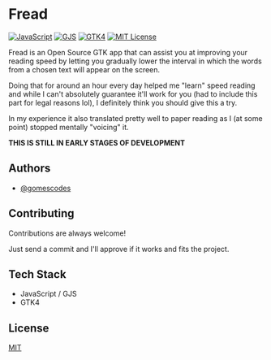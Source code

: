 # Fread

[![JavaScript](https://img.shields.io/badge/JavaScript-ff0?style=for-the-badge)](#)
[![GJS](https://img.shields.io/badge/GJS-blue?style=for-the-badge)](#)
[![GTK4](https://img.shields.io/badge/GTK-4-black?style=for-the-badge)](#)
[![MIT License](https://img.shields.io/badge/License-MIT-green?style=for-the-badge)](#)

Fread is an Open Source GTK app that can assist you at improving your reading 
speed by letting you gradually lower the interval in which the words from a 
chosen text will appear on the screen.

Doing that for around an hour every day helped me "learn" speed reading and 
while I can't absolutely guarantee it'll work for you (had to include this part 
for legal reasons lol), I definitely think you should give this a try.

In my experience it also translated pretty well to paper reading as I (at some 
point) stopped mentally "voicing" it.

**THIS IS STILL IN EARLY STAGES OF DEVELOPMENT**

## Authors

- [@gomescodes](https://www.github.com/gomescodes)

## Contributing

Contributions are always welcome!

Just send a commit and I'll approve if it works and fits the project.

## Tech Stack

- JavaScript / GJS
- GTK4
## License

[MIT](https://choosealicense.com/licenses/mit/)
